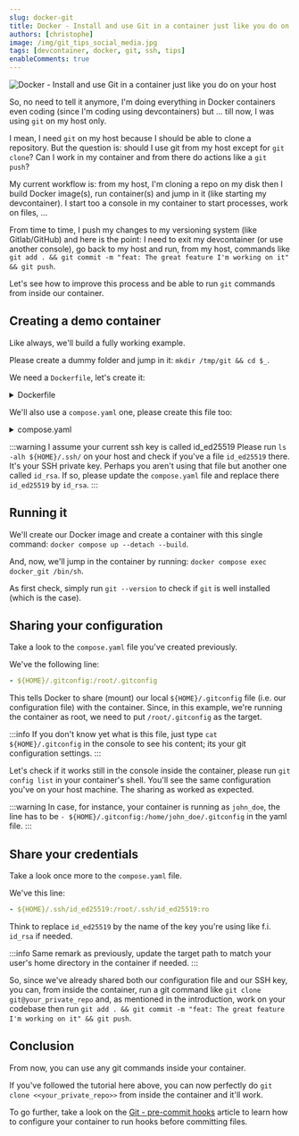 ```yaml
---
slug: docker-git
title: Docker - Install and use Git in a container just like you do on your host
authors: [christophe]
image: /img/git_tips_social_media.jpg
tags: [devcontainer, docker, git, ssh, tips]
enableComments: true
---
```

![Docker - Install and use Git in a container just like you do on your host](/img/git_tips_banner.jpg)

So, no need to tell it anymore, I'm doing everything in Docker containers even coding (since I'm coding using devcontainers) but ... till now, I was using `git` on my host only.

I mean, I need `git` on my host because I should be able to clone a repository. But the question is: should I use git from my host except for `git clone`? Can I work in my container and from there do actions like a `git push`?

My current workflow is: from my host, I'm cloning a repo on my disk then I build Docker image(s), run container(s) and jump in it (like starting my devcontainer). I start too a console in my container to start processes, work on files, ...

From time to time, I push my changes to my versioning system (like Gitlab/GitHub) and here is the point: I need to exit my devcontainer (or use another console), go back to my host and run, from my host, commands like `git add . && git commit -m "feat: The great feature I'm working on it" && git push`.

Let's see how to improve this process and be able to run `git` commands from inside our container.

<!-- truncate -->

## Creating a demo container

Like always, we'll build a fully working example.

Please create a dummy folder and jump in it: `mkdir /tmp/git && cd $_`.

We need a `Dockerfile`, let's create it:

<details>

<summary>Dockerfile</summary>

```dockerfile
# syntax=docker/dockerfile:1

FROM alpine:latest

# Install git and ssh so we can use our SSH credentials
RUN apk update && apk add git openssh-client

WORKDIR /root

RUN set -e -x \
    mkdir -p -m 0700 ~/.ssh

# Keep the container running
ENTRYPOINT ["tail", "-f", "/dev/null"]
```

</details>

We'll also use a `compose.yaml` one, please create this file too:

<details>

<summary>compose.yaml</summary>

```yaml
services:
  docker_git:
    build: .
    tty: true
    volumes:
      # Share our SSH key
      - ${HOME}/.ssh/id_ed25519:/root/.ssh/id_ed25519:ro
      # and share our git configuration file
      - ${HOME}/.gitconfig:/root/.gitconfig
```

</details>

:::warning I assume your current ssh key is called id_ed25519
Please run `ls -alh ${HOME}/.ssh/` on your host and check if you've a file `id_ed25519` there. It's your SSH private key. Perhaps you aren't using that file but another one called `id_rsa`. If so, please update the `compose.yaml` file and replace there `id_ed25519` by `id_rsa`.
:::

## Running it

We'll create our Docker image and create a container with this single command: `docker compose up --detach --build`.

And, now, we'll jump in the container by running: `docker compose exec docker_git /bin/sh`. 

As first check, simply run `git --version` to check if `git` is well installed (which is the case).

## Sharing your configuration

Take a look to the `compose.yaml` file you've created previously.

We've the following line:

```yaml
- ${HOME}/.gitconfig:/root/.gitconfig
```

This tells Docker to share (mount) our local `${HOME}/.gitconfig` file (i.e. our configuration file) with the container. Since, in this example, we're running the container as root, we need to put `/root/.gitconfig` as the target. 

:::info
If you don't know yet what is this file, just type `cat ${HOME}/.gitconfig` in the console to see his content; its your git configuration settings.
:::


Let's check if it works still in the console inside the container, please run `git config list` in your container's shell. You'll see the same configuration you've on your host machine. The sharing as worked as expected.

:::warning
In case, for instance, your container is running as `john_doe`, the line has to be `- ${HOME}/.gitconfig:/home/john_doe/.gitconfig` in the yaml file.
:::


## Share your credentials

Take a look once more to the `compose.yaml` file.

We've this line:

```yaml
- ${HOME}/.ssh/id_ed25519:/root/.ssh/id_ed25519:ro
```

Think to replace `id_ed25519` by the name of the key you're using like f.i. `id_rsa` if needed.

:::info
Same remark as previously, update the target path to match your user's home directory in the container if needed.
:::

So, since we've already shared both our configuration file and our SSH key, you can, from inside the container, run a git command like `git clone git@your_private_repo` and, as mentioned in the introduction, work on your codebase then run `git add . && git commit -m "feat: The great feature I'm working on it" && git push`.

## Conclusion

From now, you can use any git commands inside your container.

If you've followed the tutorial here above, you can now perfectly do `git clone <<your_private_repo>>` from inside the container and it'll work.

To go further, take a look on the [Git - pre-commit hooks](/blog/git-precommit) article to learn how to configure your container to run hooks before committing files.